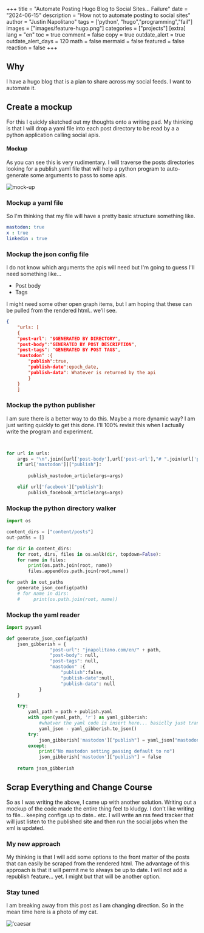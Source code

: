 +++
title =  "Automate Posting Hugo Blog to Social Sites... Failure"
date = "2024-06-15"
description = "How not to automate posting to social sites"
author = "Justin Napolitano"
tags = ['python', "hugo","programming","fail"]
images = ["images/feature-hugo.png"]
categories = ["projects"]
[extra]
lang = "en"
toc = true
comment = false
copy = true
outdate_alert = true
outdate_alert_days = 120
math = false
mermaid = false
featured = false
reaction = false
+++


## Why

I have a hugo blog that is a pian to share across my social feeds. I want to automate it.  


## Create a mockup

For this I quickly sketched out my thoughts onto a writing pad.  My thinking is that I will drop a yaml file into each post directory to be read by a a python application calling social apis. 


#### Mockup

As you can see this is very rudimentary. I will traverse the posts directories looking for a publish.yaml file that will help a python program to auto-generate some arguments to pass to some apis. 


![mock-up](./images/auto-post-sketch.jpg)



### Mockup a yaml file

So I'm thinking that my file will have a pretty basic structure something like. 

```yaml
mastodon: true
x : true
linkedin : true
```


### Mockup the json config file

I do not know which arguments the apis will need but I'm going to guess I'll need something like... 

* Post body
* Tags

I might need some other open graph items, but I am hoping that these can be pulled from the rendered html.. we'll see. 


```json
{
    "urls: [
    {
    "post-url": "$GENERATED BY DIRECTORY",
    "post-body":"GENERATED BY POST DESCRIPTION",
    "post-tags": "GENERATED BY POST TAGS",
    "mastodon" :{
        "publish":true,
        "publish-date":epoch_date,
        "publish-data": Whatever is returned by the api
        }
    }
    ]
```

### Mockup the python publisher

I am sure there is a better way to do this. Maybe a more dynamic way? I am just writing quickly to get this done. I'll 100% revisit this when I actually write the program and experiment.  

```python


for url in urls:
    args = "\n".join([url['post-body'],url['post-url'],"# ".join(url['post-tags'])])
    if url['mastodon']]["publish"]:
        
        publish_mastodon_article(args=args)

    elif url['facebook']["publish"]:
        publish_facebook_article(args=args)

```

### Mockup the python directory walker

```python
import os

content_dirs = ["content/posts"]
out-paths = []

for dir in content_dirs:
    for root, dirs, files in os.walk(dir, topdown=False):
    for name in files:
        print(os.path.join(root, name))
        files.append(os.path.join(root,name))

for path in out_paths
    generate_json_config(path)
    # for name in dirs:
    #     print(os.path.join(root, name))
```


### Mockup the yaml reader

```python 
import pyyaml

def generate_json_config(path)
    json_gibberish = {
                "post-url": "jnapolitano.com/en/" + path,
                "post-body": null,
                "post-tags": null,
                "mastodon" :{
                    "publish":false,
                    "publish-date":null,
                    "publish-data": null
            }
    }

    try:
        yaml_path = path + publish.yaml
        with open(yaml_path, 'r') as yaml_gibberish:
            #whatver the yaml code is insert here... basiclly just translate it over to json and return
            yaml_json - yaml_gibberish.to_json()
        try:
            json_gibberish['mastodon']["publish"] = yaml_json["mastodon"]
        except:
            print("No mastodon setting passing default to no")
            json_gibberish['mastodon']["publish"] = false
    
    return json_gibberish
```

## Scrap Everything and Change Course

So as I was writing the above, I came up with another solution. Writing out a mockup of the code made the entire thing feel to kludgy. I don't like writing to file... keeping configs up to date.. etc.  I will write an rss feed tracker that will just listen to the published site and then run the social jobs when the xml is updated.  



### My new approach

My thinking is that I will add some options to the front matter of the posts that can easily be scraped from the rendered html.  The advantage of this approach is that it will permit me to always be up to date.  I will not add a republish feature... yet. I might but that will be another option.

### Stay tuned

I am breaking away from this post as I am changing direction. So in the mean time here is a photo of my cat.

!['caesar](/images/featured-caesar.jpg)

